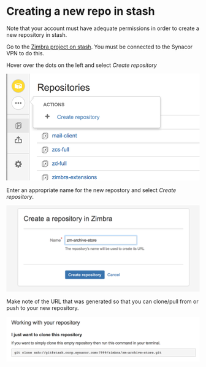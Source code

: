 # Creating a new repo in stash

Note that your account must have adequate permissions in order to create a new repository in stash.

Go to the [Zimbra project on stash](https://stash.corp.synacor.com/projects/ZIMBRA). You must be connected to the Synacor VPN to do this.


Hover over the dots on the left and select *Create repository*

![Step 1](media/creating-stash-repo/step1.png)

Enter an appropriate name for the new repostory and select *Create repository*.

![Step 2](media/creating-stash-repo/step2.png)

Make note of the URL that was generated so that you can clone/pull from or push to your new repository.

![Step 3](media/creating-stash-repo/step3.png)




